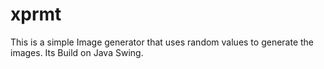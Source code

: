 # xprmt

This is a simple Image generator that uses random values to generate the images. Its Build on Java Swing.

